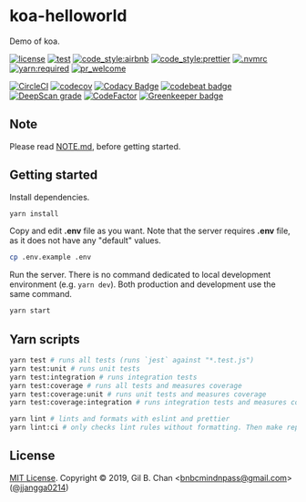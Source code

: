 # koa-helloworld

Demo of koa.

[![license](https://img.shields.io/badge/license-MIT-FF2281.svg?style=flat-square&labelColor=black)](./LICENSE)
[![test](https://img.shields.io/badge/test-jest-001437.svg?style=flat-square&labelColor=black)]()
[![code_style:airbnb](https://img.shields.io/badge/code_style-airbnb-F5D300.svg?style=flat-square&labelColor=black)](https://github.com/airbnb/javascript)
[![code_style:prettier](https://img.shields.io/badge/code_style-prettier-FFACFC.svg?style=flat-square&labelColor=black)](https://prettier.io/)
[![.nvmrc](https://img.shields.io/badge/.nvmrc-12-09FF33.svg?style=flat-square&labelColor=black)]()
[![yarn:required](https://img.shields.io/badge/yarn-required-00207F.svg?style=flat-square&labelColor=black)](https://yarnpkg.com/en/)
[![pr_welcome](https://img.shields.io/badge/PRs-welcome-08F7FE.svg?style=flat-square&labelColor=black)]()

[![CircleCI](https://circleci.com/gh/jjangga0214/koa-helloworld.svg?style=svg)](https://circleci.com/gh/jjangga0214/koa-helloworld)
[![codecov](https://codecov.io/gh/jjangga0214/koa-helloworld/branch/master/graph/badge.svg?style=flat-square&labelColor=black)](https://codecov.io/gh/jjangga0214/koa-helloworld)
[![Codacy Badge](https://api.codacy.com/project/badge/Grade/9f602a8d2d2a4ba3bb9bab0695247ac6)](https://app.codacy.com/app/jjangga0214/koa-helloworld?utm_source=github.com&utm_medium=referral&utm_content=jjangga0214/koa-helloworld&utm_campaign=Badge_Grade_Dashboard)
[![codebeat badge](https://codebeat.co/badges/e8c4d4c3-8c45-4a6b-83b4-457007ac6bf0)](https://codebeat.co/projects/github-com-jjangga0214-koa-helloworld-master)
[![DeepScan grade](https://deepscan.io/api/teams/4834/projects/6595/branches/55635/badge/grade.svg)](https://deepscan.io/dashboard#view=project&tid=4834&pid=6595&bid=55635)
[![CodeFactor](https://www.codefactor.io/repository/github/jjangga0214/koa-helloworld/badge)](https://www.codefactor.io/repository/github/jjangga0214/koa-helloworld)
[![Greenkeeper badge](https://badges.greenkeeper.io/jjangga0214/koa-helloworld.svg)](https://greenkeeper.io/)

## Note

Please read [NOTE.md](./NOTE.md), before getting started.

## Getting started

Install dependencies.

```bash
yarn install
```

Copy and edit **.env** file as you want. Note that the server requires **.env** file, as it does not have any "default" values.

```bash
cp .env.example .env
```

Run the server. There is no command dedicated to local development environment (e.g. `yarn dev`). Both production and development use the same command.

```bash
yarn start
```

## Yarn scripts

```bash
yarn test # runs all tests (runs `jest` against "*.test.js")
yarn test:unit # runs unit tests
yarn test:integration # runs integration tests
yarn test:coverage # runs all tests and measures coverage
yarn test:coverage:unit # runs unit tests and measures coverage
yarn test:coverage:integration # runs integration tests and measures coverage

yarn lint # lints and formats with eslint and prettier
yarn lint:ci # only checks lint rules without formatting. Then make report
```

## License

[MIT License](./LICENSE). Copyright &copy; 2019, Gil B. Chan <<bnbcmindnpass@gmail.com>> ([@jjangga0214](https://github.com/jjangga0214))
